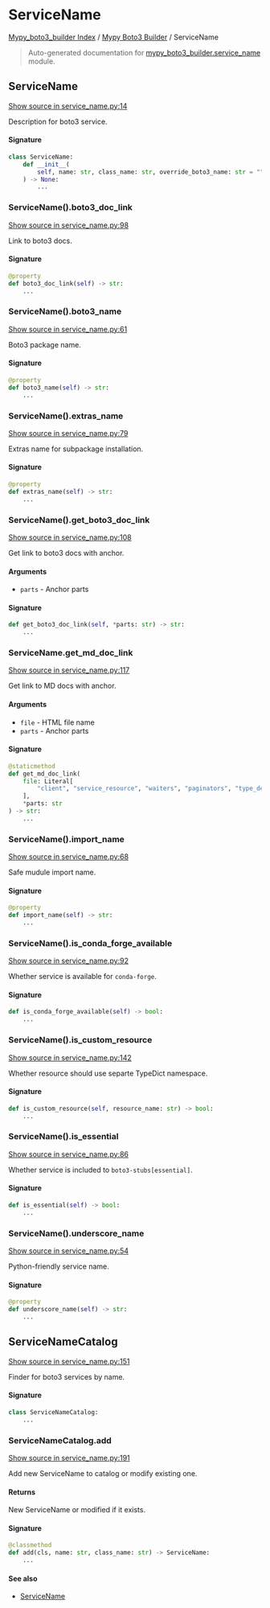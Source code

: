 # ServiceName

[Mypy_boto3_builder Index](../README.md#mypy_boto3_builder-index) /
[Mypy Boto3 Builder](./index.md#mypy-boto3-builder) /
ServiceName

> Auto-generated documentation for [mypy_boto3_builder.service_name](https://github.com/youtype/mypy_boto3_builder/blob/main/mypy_boto3_builder/service_name.py) module.

## ServiceName

[Show source in service_name.py:14](https://github.com/youtype/mypy_boto3_builder/blob/main/mypy_boto3_builder/service_name.py#L14)

Description for boto3 service.

#### Signature

```python
class ServiceName:
    def __init__(
        self, name: str, class_name: str, override_boto3_name: str = ""
    ) -> None:
        ...
```

### ServiceName().boto3_doc_link

[Show source in service_name.py:98](https://github.com/youtype/mypy_boto3_builder/blob/main/mypy_boto3_builder/service_name.py#L98)

Link to boto3 docs.

#### Signature

```python
@property
def boto3_doc_link(self) -> str:
    ...
```

### ServiceName().boto3_name

[Show source in service_name.py:61](https://github.com/youtype/mypy_boto3_builder/blob/main/mypy_boto3_builder/service_name.py#L61)

Boto3 package name.

#### Signature

```python
@property
def boto3_name(self) -> str:
    ...
```

### ServiceName().extras_name

[Show source in service_name.py:79](https://github.com/youtype/mypy_boto3_builder/blob/main/mypy_boto3_builder/service_name.py#L79)

Extras name for subpackage installation.

#### Signature

```python
@property
def extras_name(self) -> str:
    ...
```

### ServiceName().get_boto3_doc_link

[Show source in service_name.py:108](https://github.com/youtype/mypy_boto3_builder/blob/main/mypy_boto3_builder/service_name.py#L108)

Get link to boto3 docs with anchor.

#### Arguments

- `parts` - Anchor parts

#### Signature

```python
def get_boto3_doc_link(self, *parts: str) -> str:
    ...
```

### ServiceName.get_md_doc_link

[Show source in service_name.py:117](https://github.com/youtype/mypy_boto3_builder/blob/main/mypy_boto3_builder/service_name.py#L117)

Get link to MD docs with anchor.

#### Arguments

- `file` - HTML file name
- `parts` - Anchor parts

#### Signature

```python
@staticmethod
def get_md_doc_link(
    file: Literal[
        "client", "service_resource", "waiters", "paginators", "type_defs", "literals"
    ],
    *parts: str
) -> str:
    ...
```

### ServiceName().import_name

[Show source in service_name.py:68](https://github.com/youtype/mypy_boto3_builder/blob/main/mypy_boto3_builder/service_name.py#L68)

Safe mudule import name.

#### Signature

```python
@property
def import_name(self) -> str:
    ...
```

### ServiceName().is_conda_forge_available

[Show source in service_name.py:92](https://github.com/youtype/mypy_boto3_builder/blob/main/mypy_boto3_builder/service_name.py#L92)

Whether service is available for `conda-forge`.

#### Signature

```python
def is_conda_forge_available(self) -> bool:
    ...
```

### ServiceName().is_custom_resource

[Show source in service_name.py:142](https://github.com/youtype/mypy_boto3_builder/blob/main/mypy_boto3_builder/service_name.py#L142)

Whether resource should use separte TypeDict namespace.

#### Signature

```python
def is_custom_resource(self, resource_name: str) -> bool:
    ...
```

### ServiceName().is_essential

[Show source in service_name.py:86](https://github.com/youtype/mypy_boto3_builder/blob/main/mypy_boto3_builder/service_name.py#L86)

Whether service is included to `boto3-stubs[essential]`.

#### Signature

```python
def is_essential(self) -> bool:
    ...
```

### ServiceName().underscore_name

[Show source in service_name.py:54](https://github.com/youtype/mypy_boto3_builder/blob/main/mypy_boto3_builder/service_name.py#L54)

Python-friendly service name.

#### Signature

```python
@property
def underscore_name(self) -> str:
    ...
```



## ServiceNameCatalog

[Show source in service_name.py:151](https://github.com/youtype/mypy_boto3_builder/blob/main/mypy_boto3_builder/service_name.py#L151)

Finder for boto3 services by name.

#### Signature

```python
class ServiceNameCatalog:
    ...
```

### ServiceNameCatalog.add

[Show source in service_name.py:191](https://github.com/youtype/mypy_boto3_builder/blob/main/mypy_boto3_builder/service_name.py#L191)

Add new ServiceName to catalog or modify existing one.

#### Returns

New ServiceName or modified if it exists.

#### Signature

```python
@classmethod
def add(cls, name: str, class_name: str) -> ServiceName:
    ...
```

#### See also

- [ServiceName](#servicename)



